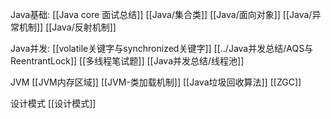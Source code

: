 Java基础: 
[[Java core 面试总结]]
[[Java/集合类]]
[[Java/面向对象]]
[[Java/异常机制]]
[[Java/反射机制]]


Java并发:
[[volatile关键字与synchronized关键字]]
[[../Java并发总结/AQS与ReentrantLock]]
[[多线程笔试题]]
[[Java并发总结/线程池]]


JVM
[[JVM内存区域]]
[[JVM-类加载机制]]
[[Java垃圾回收算法]]
[[ZGC]]

设计模式
[[设计模式]]
